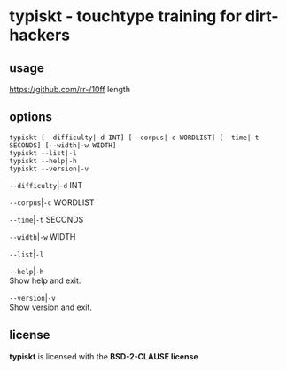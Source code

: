 # typiskt - touchtype training for dirt-hackers 

usage
-----

https://github.com/rr-/10ff length


options
-------

```text
typiskt [--difficulty|-d INT] [--corpus|-c WORDLIST] [--time|-t SECONDS] [--width|-w WIDTH]
typiskt --list|-l
typiskt --help|-h
typiskt --version|-v
```


`--difficulty`|`-d` INT  

`--corpus`|`-c` WORDLIST  

`--time`|`-t` SECONDS  

`--width`|`-w` WIDTH  

`--list`|`-l`  

`--help`|`-h`  
Show help and exit.

`--version`|`-v`  
Show version and exit.

## license

**typiskt** is licensed with the **BSD-2-CLAUSE license**


